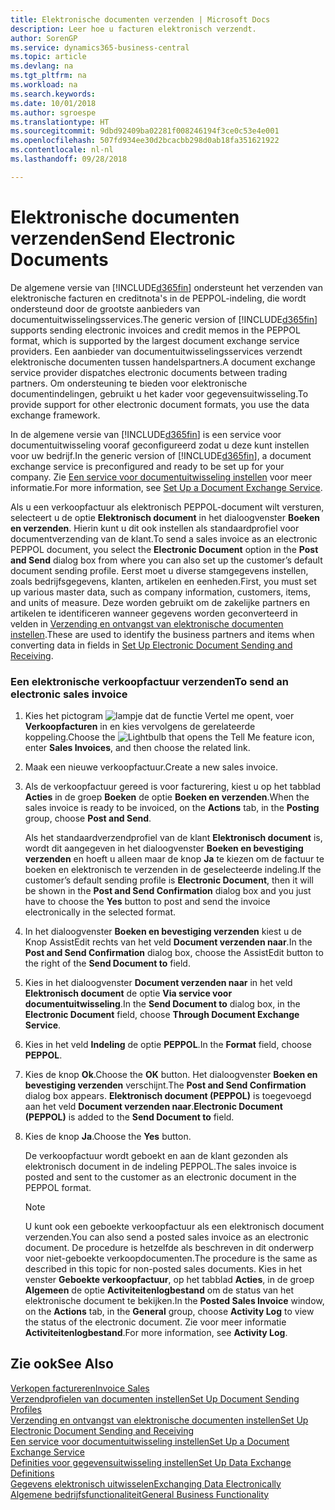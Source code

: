 ```yaml
---
title: Elektronische documenten verzenden | Microsoft Docs
description: Leer hoe u facturen elektronisch verzendt.
author: SorenGP
ms.service: dynamics365-business-central
ms.topic: article
ms.devlang: na
ms.tgt_pltfrm: na
ms.workload: na
ms.search.keywords: 
ms.date: 10/01/2018
ms.author: sgroespe
ms.translationtype: HT
ms.sourcegitcommit: 9dbd92409ba02281f008246194f3ce0c53e4e001
ms.openlocfilehash: 507fd934ee30d2bcacbb298d0ab18fa351621922
ms.contentlocale: nl-nl
ms.lasthandoff: 09/28/2018

---
```

# <a name="send-electronic-documents"></a><span data-ttu-id="e6be6-103">Elektronische documenten verzenden</span><span class="sxs-lookup"><span data-stu-id="e6be6-103">Send Electronic Documents</span></span>
<span data-ttu-id="e6be6-104">De algemene versie van [!INCLUDE[d365fin](includes/d365fin_md.md)] ondersteunt het verzenden van elektronische facturen en creditnota's in de PEPPOL-indeling, die wordt ondersteund door de grootste aanbieders van documentuitwisselingsservices.</span><span class="sxs-lookup"><span data-stu-id="e6be6-104">The generic version of [!INCLUDE[d365fin](includes/d365fin_md.md)] supports sending electronic invoices and credit memos in the PEPPOL format, which is supported by the largest document exchange service providers.</span></span> <span data-ttu-id="e6be6-105">Een aanbieder van documentuitwisselingsservices verzendt elektronische documenten tussen handelspartners.</span><span class="sxs-lookup"><span data-stu-id="e6be6-105">A document exchange service provider dispatches electronic documents between trading partners.</span></span> <span data-ttu-id="e6be6-106">Om ondersteuning te bieden voor elektronische documentindelingen, gebruikt u het kader voor gegevensuitwisseling.</span><span class="sxs-lookup"><span data-stu-id="e6be6-106">To provide support for other electronic document formats, you use the data exchange framework.</span></span>  

 <span data-ttu-id="e6be6-107">In de algemene versie van [!INCLUDE[d365fin](includes/d365fin_md.md)] is een service voor documentuitwisseling vooraf geconfigureerd zodat u deze kunt instellen voor uw bedrijf.</span><span class="sxs-lookup"><span data-stu-id="e6be6-107">In the generic version of [!INCLUDE[d365fin](includes/d365fin_md.md)], a document exchange service is preconfigured and ready to be set up for your company.</span></span> <span data-ttu-id="e6be6-108">Zie [Een service voor documentuitwisseling instellen](across-how-to-set-up-a-document-exchange-service.md) voor meer informatie.</span><span class="sxs-lookup"><span data-stu-id="e6be6-108">For more information, see [Set Up a Document Exchange Service](across-how-to-set-up-a-document-exchange-service.md).</span></span>  

 <span data-ttu-id="e6be6-109">Als u een verkoopfactuur als elektronisch PEPPOL-document wilt versturen, selecteert u de optie **Elektronisch document** in het dialoogvenster **Boeken en verzenden**. Hierin kunt u dit ook instellen als standaardprofiel voor documentverzending van de klant.</span><span class="sxs-lookup"><span data-stu-id="e6be6-109">To send a sales invoice as an electronic PEPPOL document, you select the **Electronic Document** option in the **Post and Send** dialog box from where you can also set up the customer’s default document sending profile.</span></span> <span data-ttu-id="e6be6-110">Eerst moet u diverse stamgegevens instellen, zoals bedrijfsgegevens, klanten, artikelen en eenheden.</span><span class="sxs-lookup"><span data-stu-id="e6be6-110">First, you must set up various master data, such as company information, customers, items, and units of measure.</span></span> <span data-ttu-id="e6be6-111">Deze worden gebruikt om de zakelijke partners en artikelen te identificeren wanneer gegevens worden geconverteerd in velden in [Verzending en ontvangst van elektronische documenten instellen](across-how-to-set-up-electronic-document-sending-and-receiving.md).</span><span class="sxs-lookup"><span data-stu-id="e6be6-111">These are used to identify the business partners and items when converting data in fields in [Set Up Electronic Document Sending and Receiving](across-how-to-set-up-electronic-document-sending-and-receiving.md).</span></span>  

### <a name="to-send-an-electronic-sales-invoice"></a><span data-ttu-id="e6be6-112">Een elektronische verkoopfactuur verzenden</span><span class="sxs-lookup"><span data-stu-id="e6be6-112">To send an electronic sales invoice</span></span>  

1.  <span data-ttu-id="e6be6-113">Kies het pictogram ![lampje dat de functie Vertel me opent](media/ui-search/search_small.png "Vertel me wat u wilt doen"), voer **Verkoopfacturen** in en kies vervolgens de gerelateerde koppeling.</span><span class="sxs-lookup"><span data-stu-id="e6be6-113">Choose the ![Lightbulb that opens the Tell Me feature](media/ui-search/search_small.png "Tell me what you want to do") icon, enter **Sales Invoices**, and then choose the related link.</span></span>  

2.  <span data-ttu-id="e6be6-114">Maak een nieuwe verkoopfactuur.</span><span class="sxs-lookup"><span data-stu-id="e6be6-114">Create a new sales invoice.</span></span>  

3.  <span data-ttu-id="e6be6-115">Als de verkoopfactuur gereed is voor facturering, kiest u op het tabblad **Acties** in de groep **Boeken** de optie **Boeken en verzenden**.</span><span class="sxs-lookup"><span data-stu-id="e6be6-115">When the sales invoice is ready to be invoiced, on the **Actions** tab, in the **Posting** group, choose **Post and Send**.</span></span>  

     <span data-ttu-id="e6be6-116">Als het standaardverzendprofiel van de klant **Elektronisch document** is, wordt dit aangegeven in het dialoogvenster **Boeken en bevestiging verzenden** en hoeft u alleen maar de knop **Ja** te kiezen om de factuur te boeken en elektronisch te verzenden in de geselecteerde indeling.</span><span class="sxs-lookup"><span data-stu-id="e6be6-116">If the customer’s default sending profile is **Electronic Document**, then it will be shown in the **Post and Send Confirmation** dialog box and you just have to choose the **Yes** button to post and send the invoice electronically in the selected format.</span></span>  

4.  <span data-ttu-id="e6be6-117">In het dialoogvenster **Boeken en bevestiging verzenden** kiest u de Knop AssistEdit rechts van het veld **Document verzenden naar**.</span><span class="sxs-lookup"><span data-stu-id="e6be6-117">In the **Post and Send Confirmation** dialog box, choose the AssistEdit button to the right of the **Send Document to** field.</span></span>  

5.  <span data-ttu-id="e6be6-118">Kies in het dialoogvenster **Document verzenden naar** in het veld **Elektronisch document** de optie **Via service voor documentuitwisseling**.</span><span class="sxs-lookup"><span data-stu-id="e6be6-118">In the **Send Document to** dialog box, in the **Electronic Document** field, choose **Through Document Exchange Service**.</span></span>  

6.  <span data-ttu-id="e6be6-119">Kies in het veld **Indeling** de optie **PEPPOL**.</span><span class="sxs-lookup"><span data-stu-id="e6be6-119">In the **Format** field, choose **PEPPOL**.</span></span>  

7.  <span data-ttu-id="e6be6-120">Kies de knop **Ok**.</span><span class="sxs-lookup"><span data-stu-id="e6be6-120">Choose the **OK** button.</span></span> <span data-ttu-id="e6be6-121">Het dialoogvenster **Boeken en bevestiging verzenden** verschijnt.</span><span class="sxs-lookup"><span data-stu-id="e6be6-121">The **Post and Send Confirmation** dialog box appears.</span></span> <span data-ttu-id="e6be6-122">**Elektronisch document (PEPPOL)** is toegevoegd aan het veld **Document verzenden naar**.</span><span class="sxs-lookup"><span data-stu-id="e6be6-122">**Electronic Document (PEPPOL)** is added to the **Send Document to** field.</span></span>  

8.  <span data-ttu-id="e6be6-123">Kies de knop **Ja**.</span><span class="sxs-lookup"><span data-stu-id="e6be6-123">Choose the **Yes** button.</span></span>  

     <span data-ttu-id="e6be6-124">De verkoopfactuur wordt geboekt en aan de klant gezonden als elektronisch document in de indeling PEPPOL.</span><span class="sxs-lookup"><span data-stu-id="e6be6-124">The sales invoice is posted and sent to the customer as an electronic document in the PEPPOL format.</span></span>  

    > [!NOTE]  
    >  <span data-ttu-id="e6be6-125">U kunt ook een geboekte verkoopfactuur als een elektronisch document verzenden.</span><span class="sxs-lookup"><span data-stu-id="e6be6-125">You can also send a posted sales invoice as an electronic document.</span></span> <span data-ttu-id="e6be6-126">De procedure is hetzelfde als beschreven in dit onderwerp voor niet-geboekte verkoopdocumenten.</span><span class="sxs-lookup"><span data-stu-id="e6be6-126">The procedure is the same as described in this topic for non-posted sales documents.</span></span> <span data-ttu-id="e6be6-127">Kies in het venster **Geboekte verkoopfactuur**, op het tabblad **Acties**, in de groep **Algemeen** de optie **Activiteitenlogbestand** om de status van het elektronische document te bekijken.</span><span class="sxs-lookup"><span data-stu-id="e6be6-127">In the **Posted Sales Invoice** window, on the **Actions** tab, in the **General** group, choose **Activity Log** to view the status of the electronic document.</span></span> <span data-ttu-id="e6be6-128">Zie voor meer informatie **Activiteitenlogbestand**.</span><span class="sxs-lookup"><span data-stu-id="e6be6-128">For more information, see **Activity Log**.</span></span>  

## <a name="see-also"></a><span data-ttu-id="e6be6-129">Zie ook</span><span class="sxs-lookup"><span data-stu-id="e6be6-129">See Also</span></span>  
[<span data-ttu-id="e6be6-130">Verkopen factureren</span><span class="sxs-lookup"><span data-stu-id="e6be6-130">Invoice Sales</span></span>](sales-how-invoice-sales.md)  
[<span data-ttu-id="e6be6-131">Verzendprofielen van documenten instellen</span><span class="sxs-lookup"><span data-stu-id="e6be6-131">Set Up Document Sending Profiles</span></span>](sales-how-setup-document-send-profiles.md)  
[<span data-ttu-id="e6be6-132">Verzending en ontvangst van elektronische documenten instellen</span><span class="sxs-lookup"><span data-stu-id="e6be6-132">Set Up Electronic Document Sending and Receiving</span></span>](across-how-to-set-up-electronic-document-sending-and-receiving.md)  
[<span data-ttu-id="e6be6-133">Een service voor documentuitwisseling instellen</span><span class="sxs-lookup"><span data-stu-id="e6be6-133">Set Up a Document Exchange Service</span></span>](across-how-to-set-up-a-document-exchange-service.md)  
[<span data-ttu-id="e6be6-134">Definities voor gegevensuitwisseling instellen</span><span class="sxs-lookup"><span data-stu-id="e6be6-134">Set Up Data Exchange Definitions</span></span>](across-how-to-set-up-data-exchange-definitions.md)  
[<span data-ttu-id="e6be6-135">Gegevens elektronisch uitwisselen</span><span class="sxs-lookup"><span data-stu-id="e6be6-135">Exchanging Data Electronically</span></span>](across-data-exchange.md)  
[<span data-ttu-id="e6be6-136">Algemene bedrijfsfunctionaliteit</span><span class="sxs-lookup"><span data-stu-id="e6be6-136">General Business Functionality</span></span>](ui-across-business-areas.md)  

